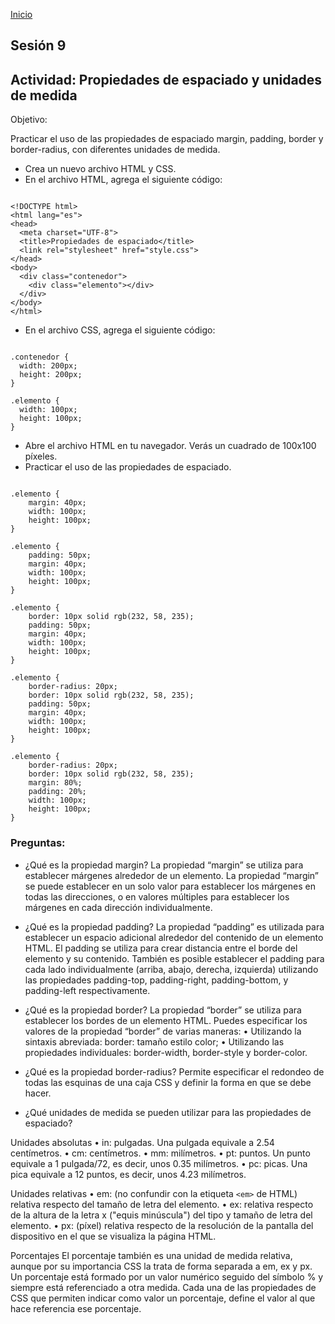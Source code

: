<!-- No borrar o modificar -->
[Inicio](./index.md)

## Sesión 9 


<!-- Su documentación aquí -->

## Actividad: Propiedades de espaciado y unidades de medida

Objetivo:

Practicar el uso de las propiedades de espaciado margin, padding, border y border-radius, con diferentes unidades de medida.

- Crea un nuevo archivo HTML y CSS.
- En el archivo HTML, agrega el siguiente código:

```

<!DOCTYPE html>
<html lang="es">
<head>
  <meta charset="UTF-8">
  <title>Propiedades de espaciado</title>
  <link rel="stylesheet" href="style.css">
</head>
<body>
  <div class="contenedor">
    <div class="elemento"></div>
  </div>
</body>
</html>
```
- En el archivo CSS, agrega el siguiente código:

```

.contenedor {
  width: 200px;
  height: 200px;
}

.elemento {
  width: 100px;
  height: 100px;
}
```
- Abre el archivo HTML en tu navegador. Verás un cuadrado de 100x100 píxeles.
- Practicar el uso de las propiedades de espaciado.

```

.elemento {
    margin: 40px;
    width: 100px;
    height: 100px;
}

.elemento {
    padding: 50px;
    margin: 40px;
    width: 100px;
    height: 100px;
}

.elemento {
    border: 10px solid rgb(232, 58, 235);
    padding: 50px;
    margin: 40px;
    width: 100px;
    height: 100px;
}

.elemento {
    border-radius: 20px;
    border: 10px solid rgb(232, 58, 235);
    padding: 50px;
    margin: 40px;
    width: 100px;
    height: 100px;
}

.elemento {
    border-radius: 20px;
    border: 10px solid rgb(232, 58, 235);
    margin: 80%;
    padding: 20%;
    width: 100px;
    height: 100px;
}
```
### Preguntas:

- ¿Qué es la propiedad margin?
La propiedad “margin” se utiliza para establecer márgenes alrededor de un elemento. 
La propiedad “margin” se puede establecer en un solo valor para establecer los márgenes en todas las direcciones, o en valores múltiples para establecer los márgenes en cada dirección individualmente.

- ¿Qué es la propiedad padding?
La propiedad “padding” es utilizada para establecer un espacio adicional alrededor del contenido de un elemento HTML. El padding se utiliza para crear distancia entre el borde del elemento y su contenido.
También es posible establecer el padding para cada lado individualmente (arriba, abajo, derecha, izquierda) utilizando las propiedades padding-top, padding-right, padding-bottom, y padding-left respectivamente.

- ¿Qué es la propiedad border?
La propiedad “border” se utiliza para establecer los bordes de un elemento HTML. Puedes especificar los valores de la propiedad “border” de varias maneras:
•	Utilizando la sintaxis abreviada: border: tamaño estilo color;
•	Utilizando las propiedades individuales: border-width, border-style y border-color.

- ¿Qué es la propiedad border-radius?
Permite especificar el redondeo de todas las esquinas de una caja CSS y definir la forma en que se debe hacer.

- ¿Qué unidades de medida se pueden utilizar para las propiedades de espaciado?

Unidades absolutas
•	in: pulgadas. Una pulgada equivale a 2.54 centímetros.
•	cm: centímetros.
•	mm: milímetros.
•	pt: puntos. Un punto equivale a 1 pulgada/72, es decir, unos 0.35 milímetros.
•	pc: picas. Una pica equivale a 12 puntos, es decir, unos 4.23 milímetros.

Unidades relativas
•	em: (no confundir con la etiqueta ``` <em> ``` de HTML) relativa respecto del tamaño de letra del elemento.
•	ex: relativa respecto de la altura de la letra x ("equis minúscula") del tipo y tamaño de letra del elemento.
•	px: (píxel) relativa respecto de la resolución de la pantalla del dispositivo en el que se visualiza la página HTML.

Porcentajes
El porcentaje también es una unidad de medida relativa, aunque por su importancia CSS la trata de forma separada a em, ex y px. Un porcentaje está formado por un valor numérico seguido del símbolo % y siempre está referenciado a otra medida. Cada una de las propiedades de CSS que permiten indicar como valor un porcentaje, define el valor al que hace referencia ese porcentaje.


